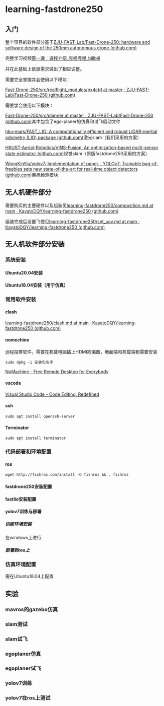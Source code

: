 # learning-fastdrone250

## 入门

整个项目的软件部分基于[ZJU-FAST-Lab/Fast-Drone-250: hardware and software design of the 250mm autonomous drone (github.com)](https://github.com/ZJU-FAST-Lab/Fast-Drone-250)

完整学习视频[第一课：课程介绍_哔哩哔哩_bilibili](https://www.bilibili.com/video/BV1WZ4y167me/?p=1)

并在此基础上依据需求做出了相应调整。

需要完全掌握并会使用以下模块：

[Fast-Drone-250/src/realflight_modules/px4ctrl at master · ZJU-FAST-Lab/Fast-Drone-250 (github.com)](https://github.com/ZJU-FAST-Lab/Fast-Drone-250/tree/master/src/realflight_modules/px4ctrl)

需要学会使用以下模块：

[Fast-Drone-250/src/planner at master · ZJU-FAST-Lab/Fast-Drone-250 (github.com)](https://github.com/ZJU-FAST-Lab/Fast-Drone-250/tree/master/src/planner)其中包含了ego-planer的仿真和试飞启动文件

[hku-mars/FAST_LIO: A computationally efficient and robust LiDAR-inertial odometry (LIO) package (github.com)](https://github.com/hku-mars/FAST_LIO)激光slam（我们采用的方案）

[HKUST-Aerial-Robotics/VINS-Fusion: An optimization-based multi-sensor state estimator (github.com)](https://github.com/HKUST-Aerial-Robotics/VINS-Fusion)视觉slam（原版fastdrone250采用的方案）

[WongKinYiu/yolov7: Implementation of paper - YOLOv7: Trainable bag-of-freebies sets new state-of-the-art for real-time object detectors (github.com)](https://github.com/WongKinYiu/yolov7)目标检测模块

## 无人机硬件部分

需要购买的主要硬件以及组装见[learning-fastdrone250/composition.md at main · KayatoDQY/learning-fastdrone250 (github.com)](https://github.com/KayatoDQY/learning-fastdrone250/blob/main/hardware/composition.md)

组装完成后设置飞控见[learning-fastdrone250/set_uav.md at main · KayatoDQY/learning-fastdrone250 (github.com)](https://github.com/KayatoDQY/learning-fastdrone250/blob/main/hardware/set_uav.md)

## 无人机软件部分安装

### 系统安装

#### Ubuntu20.04安装

#### Ubuntu18.04安装（用于仿真）

### 常用软件安装

#### clash

[learning-fastdrone250/clash.md at main · KayatoDQY/learning-fastdrone250 (github.com)](https://github.com/KayatoDQY/learning-fastdrone250/blob/main/Install/clash.md)

#### nomechine

远程投屏软件，需要在机载电脑插上HDMI欺骗器，地面端和机载端都需要安装

```shell
sudo dpkg -i 安装包名字
```

[NoMachine - Free Remote Desktop for Everybody](https://www.nomachine.com/)

#### vscode

[Visual Studio Code - Code Editing. Redefined](https://code.visualstudio.com/)

#### ssh

```shell
sudo apt install openssh-server
```

#### Terminator

```shell
sudo apt install terminator
```

### 代码部署和环境配置

#### ros

```shell
wget http://fishros.com/install -O fishros && . fishros
```

#### fastdrone250安装配置



#### fastlio安装配置

#### yolov7训练与部署

##### 训练环境安装

在windows上进行

##### 部署到ros上

### 仿真环境配置

需在Ubuntu18.04上配置

## 实验

### mavros的gazebo仿真

### slam测试

### slam试飞

### egoplaner仿真

### egoplaner试飞

### yolov7训练

### yolov7在ros上测试





